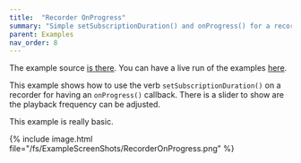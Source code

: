 ```yaml
---
title:  "Recorder OnProgress"
summary: "Simple setSubscriptionDuration() and onProgress() for a recorder"
parent: Examples
nav_order: 8
---
```


The example source [is there](https://github.com/canardoux/flutter_sound/blob/master/example/lib/recorder_onProgress/recorder_on_progress.dart). You can have a live run of the examples [here](/tau/fs/live/index.html).

This example shows how to use the verb `setSubscriptionDuration()` on a recorder for having an `onProgress()` callback.
There is a slider to show are the playback frequency can be adjusted.

This example is really basic.

{% include image.html file="/fs/ExampleScreenShots/RecorderOnProgress.png" %}